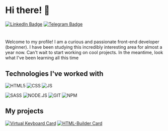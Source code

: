 # Hi there! 👋

 [![LinkedIn Badge](https://img.shields.io/badge/LinkedIn-0077B5?style=for-the-badge&logo=linkedin&logoColor=white)](https://www.linkedin.com/in/anna-nescierowicz-4005476b/) [![Telegram Badge](https://img.shields.io/badge/Telegram-2CA5E0?style=for-the-badge&logo=telegram&logoColor=white)](https://t.me/anna_nsc)

#
Welcome to my profile! I am a curious and passionate front-end developer (beginner). I have been studying this incredibly interesting area for almost a year now. Can't wait to start working on cool projects. In the meantime, look what I've been learning all this time

## Technologies I've worked with

![HTML5](https://img.shields.io/badge/HTML5-E34F26?style=for-the-badge&logo=html5&logoColor=white) ![CSS](https://img.shields.io/badge/CSS-239120?&style=for-the-badge&logo=css3&logoColor=white) ![JS](https://img.shields.io/badge/JavaScript-F7DF1E?style=for-the-badge&logo=javascript&logoColor=black)

![SASS](https://img.shields.io/badge/Sass-CC6699?style=for-the-badge&logo=sass&logoColor=white) ![NODE.JS](https://img.shields.io/badge/Node.js-43853D?style=for-the-badge&logo=node.js&logoColor=white) ![GIT](https://img.shields.io/badge/GIT-E44C30?style=for-the-badge&logo=git&logoColor=white) ![NPM](https://img.shields.io/badge/npm-CB3837?style=for-the-badge&logo=npm&logoColor=white)

## My projects 

[![Virtual Keyboard Card](https://github-readme-stats.vercel.app/api/pin/?username=yellographics&repo=virtual-keyboard-task)](https://github.com/yellographics/virtual-keyboard-task) [![HTML-Builder Card](https://github-readme-stats.vercel.app/api/pin/?username=yellographics&repo=HTML-builder)](https://github.com/yellographics/HTML-builder)


